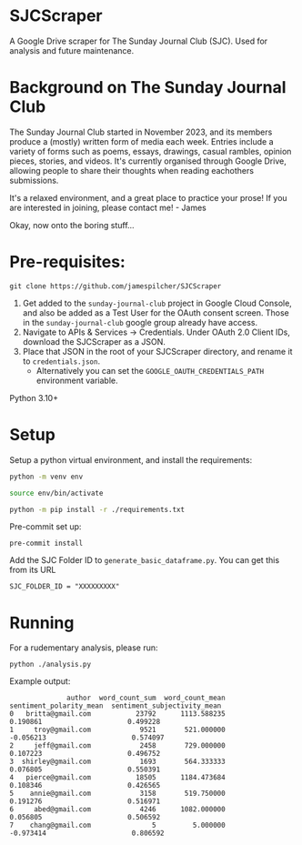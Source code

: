 # SJCScraper
A Google Drive scraper for The Sunday Journal Club (SJC). Used for analysis and future maintenance.

# Background on The Sunday Journal Club

The Sunday Journal Club started in November 2023, and its members produce a (mostly) written form of media each week. Entries include a variety of forms such as poems, essays, drawings, casual rambles, opinion pieces, stories, and videos. It's currently organised through Google Drive, allowing people to share their thoughts when reading eachothers submissions.

It's a relaxed environment, and a great place to practice your prose! If you are interested in joining, please contact me! - James

Okay, now onto the boring stuff...

# Pre-requisites:
```
git clone https://github.com/jamespilcher/SJCScraper
```

1. Get added to the `sunday-journal-club` project in Google Cloud Console, and also be added as a Test User for the OAuth consent screen. Those in the `sunday-journal-club` google group already have access.
2. Navigate to APIs & Services -> Credentials. Under OAuth 2.0 Client IDs, download the SJCScraper as a JSON.
3. Place that JSON in the root of your SJCScraper directory, and rename it to `credentials.json`.
    - Alternatively you can set the `GOOGLE_OAUTH_CREDENTIALS_PATH` environment variable.

Python 3.10+

# Setup

Setup a python virtual environment, and install the requirements:

```bash
python -m venv env

source env/bin/activate

python -m pip install -r ./requirements.txt
```

Pre-commit set up:
```
pre-commit install
```

Add the SJC Folder ID to `generate_basic_dataframe.py`. You can get this from its URL
```
SJC_FOLDER_ID = "XXXXXXXXX"
```

# Running

For a rudementary analysis, please run:
```
python ./analysis.py
```

Example output:
```
              author  word_count_sum  word_count_mean  sentiment_polarity_mean  sentiment_subjectivity_mean
0   britta@gmail.com           23792      1113.588235                 0.190861                     0.499228           
1     troy@gmail.com            9521       521.000000                -0.056213                     0.574097            
2     jeff@gmail.com            2458       729.000000                 0.107223                     0.496752             
3  shirley@gmail.com            1693       564.333333                 0.076805                     0.550391             
4   pierce@gmail.com           18505      1184.473684                 0.108346                     0.426565            
5    annie@gmail.com            3158       519.750000                 0.191276                     0.516971             
6     abed@gmail.com            4246      1082.000000                 0.056805                     0.506592        
7    chang@gmail.com               5         5.000000                -0.973414                     0.806592         
```
